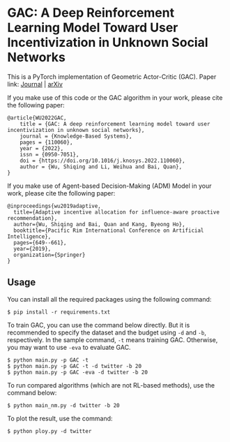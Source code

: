 # GAC: A Deep Reinforcement Learning Model Toward User Incentivization in Unknown Social Networks

This is a PyTorch implementation of Geometric Actor-Critic (GAC). Paper link: <a href="https://www.sciencedirect.com/science/article/abs/pii/S0950705122011534">Journal</a> |
<a href="https://arxiv.org/abs/2203.09578">arXiv</a>

If you make use of this code or the GAC algorithm in your work, please cite the following paper:

    @article{WU2022GAC,
        title = {GAC: A deep reinforcement learning model toward user incentivization in unknown social networks},
        journal = {Knowledge-Based Systems},
        pages = {110060},
        year = {2022},
        issn = {0950-7051},
        doi = {https://doi.org/10.1016/j.knosys.2022.110060},
        author = {Wu, Shiqing and Li, Weihua and Bai, Quan},
    }

If you make use of Agent-based Decision-Making (ADM) Model in your work, please cite the following paper:

    @inproceedings{wu2019adaptive,
      title={Adaptive incentive allocation for influence-aware proactive recommendation},
      author={Wu, Shiqing and Bai, Quan and Kang, Byeong Ho},
      booktitle={Pacific Rim International Conference on Artificial Intelligence},
      pages={649--661},
      year={2019},
      organization={Springer}
    }

## Usage
You can install all the required packages using the following command:

    $ pip install -r requirements.txt

To train GAC, you can use the command below directly. But it is recommended to specify the dataset and the budget using `-d` and
`-b`, respectively. In the sample command, `-t` means training GAC. Otherwise, you may want to use `-eva` to
evaluate GAC.

    $ python main.py -p GAC -t
    $ python main.py -p GAC -t -d twitter -b 20
    $ python main.py -p GAC -eva -d twitter -b 20

To run compared algorithms (which are not RL-based methods), use the command below:
    
    $ python main_nm.py -d twitter -b 20

To plot the result, use the command:

    $ python ploy.py -d twitter